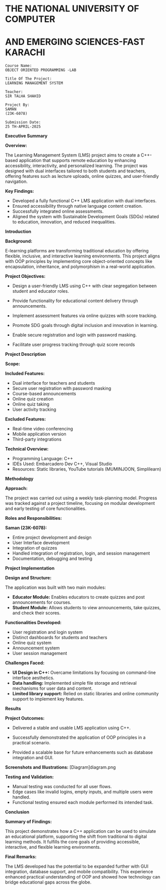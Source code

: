 # THE NATIONAL UNIVERSITY OF COMPUTER

# AND EMERGING SCIENCES-FAST KARACHI
```
Course Name:
OBJECT ORIENTED PROGRAMMING -LAB

Title Of The Project:
LEARNING MANAGEMENT SYSTEM

Teacher:
SIR TALHA SHAHID

Project By:
SAMAN
(23K-6078)

Submission Date:
25 TH-APRIL-2025
```

**Executive Summary**

**Overview:**

The Learning Management System (LMS) project aims to create a C++-based
application that supports remote education by enhancing accessibility, interactivity,
and personalized learning. The project was designed with dual interfaces tailored
to both students and teachers, offering features such as lecture uploads, online
quizzes, and user-friendly navigation.

**Key Findings:**

- Developed a fully functional C++ LMS application with dual interfaces.
- Ensured accessibility through native language content creation.
- Successfully integrated online assessments.
- Aligned the system with Sustainable Development Goals (SDGs) related to
    education, innovation, and reduced inequalities.

**Introduction**

**Background:**

E-learning platforms are transforming traditional education by offering flexible,
inclusive, and interactive learning environments. This project aligns with OOP
principles by implementing core object-oriented concepts like encapsulation,
inheritance, and polymorphism in a real-world application.

**Project Objectives:**

- Design a user-friendly LMS using C++ with clear segregation between
    student and educator roles.
- Provide functionality for educational content delivery through
    announcements.
- Implement assessment features via online quizzes with score tracking.
- Promote SDG goals through digital inclusion and innovation in learning.


- Enable secure registration and login with password masking.
- Facilitate user progress tracking through quiz score records

**Project Description**

**Scope:**

**Included Features:**

- Dual interface for teachers and students
- Secure user registration with password masking
- Course-based announcements
- Online quiz creation
- Online quiz taking
- User activity tracking

**Excluded Features:**

- Real-time video conferencing
- Mobile application version
- Third-party integrations

**Technical Overview:**

- Programming Language: C++
- IDEs Used: Embarcadero Dev C++, Visual Studio
- Resources: Static libraries, YouTube tutorials (MUMINJOON, Simplilearn)

**Methodology**

**Approach:**

The project was carried out using a weekly task-planning model. Progress was
tracked against a project timeline, focusing on modular development and early
testing of core functionalities.

**Roles and Responsibilities:**

**Saman (23K-6078):**

- Entire project development and design
- User Interface development
- Integration of quizzes
- Handled integration of registration, login, and session management
- Documentation, debugging and testing

**Project Implementation**

**Design and Structure:**

The application was built with two main modules:

- **Educator Module:** Enables educators to create quizzes and post
    announcements for courses.
- **Student Module:** Allows students to view announcements, take quizzes,
    and check their scores.

**Functionalities Developed:**

- User registration and login system
- Distinct dashboards for students and teachers
- Online quiz system
- Announcement system
- User session management

**Challenges Faced:**

- **UI Design in C++:** Overcame limitations by focusing on command-line
    interface aesthetics.
- **Data handling:** Implemented simple file storage and retrieval mechanisms
    for user data and content.
- **Limited library support:** Relied on static libraries and online community
    support to implement key features.

**Results**

**Project Outcomes:**

- Delivered a stable and usable LMS application using C++.


- Successfully demonstrated the application of OOP principles in a practical
    scenario.
- Provided a scalable base for future enhancements such as database
    integration and GUI.

**Screenshots and Illustrations:**
[Diagram]diagram.png


**Testing and Validation:**

- Manual testing was conducted for all user flows.
- Edge cases like invalid logins, empty inputs, and multiple users were
    handled.
- Functional testing ensured each module performed its intended task.

**Conclusion**

**Summary of Findings:**

This project demonstrates how a C++ application can be used to simulate an
educational platform, supporting the shift from traditional to digital learning
methods. It fulfills the core goals of providing accessible, interactive, and flexible
learning environments.

**Final Remarks:**

The LMS developed has the potential to be expanded further with GUI integration,
database support, and mobile compatibility. This experience enhanced practical
understanding of OOP and showed how technology can bridge educational gaps
across the globe.


